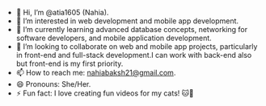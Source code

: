 - 👋 Hi, I’m @atia1605 (Nahia).
- 👀 I’m interested in web development and mobile app development.
- 🌱 I’m currently learning advanced database concepts, networking for software developers, and mobile application development.
- 💞️ I’m looking to collaborate on web and mobile app projects, particularly in front-end and full-stack development.I can work
 with back-end also but front-end is my first priority.
- 📫 How to reach me: nahiabaksh21@gmail.com.
- 😄 Pronouns: She/Her.
- ⚡ Fun fact: I love creating fun videos for my cats! 🐱🎥

<!---
atia1605/atia1605 is a ✨ special ✨ repository because its `README.md` (this file) appears on your GitHub profile.
You can click the Preview link to take a look at your changes.
--->
